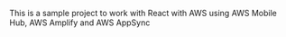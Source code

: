This is a sample project to work with React with AWS using AWS Mobile Hub, AWS Amplify and AWS AppSync